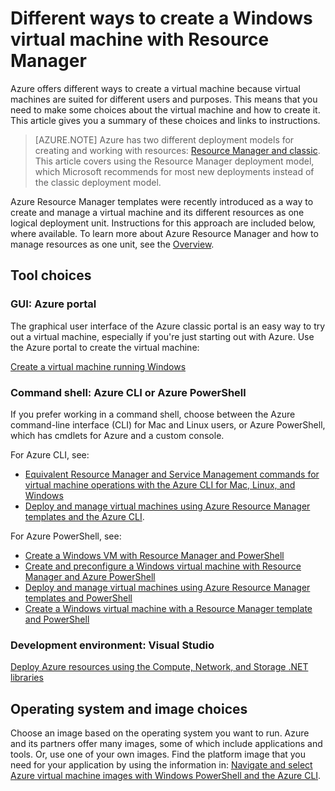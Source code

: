 <properties
    pageTitle="Different ways to create a Windows VM | Microsoft Azure"
    description="Lists the different ways to create a Windows virtual machine with Resource Manager."
    services="virtual-machines"
    documentationCenter=""
    authors="cynthn"
    manager="timlt"
    editor=""
    tags="azure-resource-manager"/>

<tags
    ms.service="virtual-machines"
    ms.devlang="na"
    ms.topic="index-page"
    ms.tgt_pltfrm="vm-windows"
    ms.workload="infrastructure-services"
    ms.date="10/22/2015"
    ms.author="cynthn"/>

# Different ways to create a Windows virtual machine with Resource Manager
Azure offers different ways to create a virtual machine because virtual machines are suited for different users and purposes. This means that you need to make some choices about the virtual machine and how to create it. This article gives you a summary of these choices and links to instructions.

> [AZURE.NOTE] Azure has two different deployment models for creating and working with resources:  [Resource Manager and classic](../resource-manager-deployment-model.md).  This article covers using the Resource Manager deployment model, which Microsoft recommends for most new deployments instead of the classic deployment model.

Azure Resource Manager templates were recently introduced as a way to create and manage a virtual machine and its different resources as one logical deployment unit. Instructions for this approach are included below, where available. To learn more about Azure Resource Manager and how to manage resources as one unit, see the [Overview](../resource-group-overview.md).

## Tool choices
### GUI: Azure portal
The graphical user interface of the Azure classic portal is an easy way to try out a virtual machine, especially if you're just starting out with Azure. Use the Azure portal to create the virtual machine:

[Create a virtual machine running Windows](virtual-machines-windows-tutorial.md)

### Command shell: Azure CLI or Azure PowerShell
If you prefer working in a command shell, choose between the Azure command-line interface (CLI) for Mac and Linux users, or Azure PowerShell, which has cmdlets for Azure and a custom console.

For Azure CLI, see:

* [Equivalent Resource Manager and Service Management commands for virtual machine operations with the Azure CLI for Mac, Linux, and Windows](xplat-cli-azure-manage-vm-asm-arm.md)
* [Deploy and manage virtual machines using Azure Resource Manager templates and the Azure CLI](virtual-machines-deploy-rmtemplates-azure-cli.md).

For Azure PowerShell, see:

* [Create a Windows VM with Resource Manager and PowerShell](virtual-machines-create-windows-powershell-resource-manager.md)
* [Create and preconfigure a Windows virtual machine with Resource Manager and Azure PowerShell](virtual-machines-ps-create-preconfigure-windows-resource-manager-vms.md)
* [Deploy and manage virtual machines using Azure Resource Manager templates and PowerShell](virtual-machines-deploy-rmtemplates-powershell.md)
* [Create a Windows virtual machine with a Resource Manager template and PowerShell](virtual-machines-create-windows-powershell-resource-manager-template-simple.md)

### Development environment: Visual Studio
[Deploy Azure resources using the Compute, Network, and Storage .NET libraries](virtual-machines-arm-deployment.md)

## Operating system and image choices
Choose an image based on the operating system you want to run. Azure and its partners offer many images, some of which include applications and tools. Or, use one of your own images. Find the platform image that you need for your application by using the information in: [Navigate and select Azure virtual machine images with Windows PowerShell and the Azure CLI](resource-groups-vm-searching.md).

<!-- LINKS -->

[overview]: ../resource-group-overview.md

[Create a virtual machine running Windows]: virtual-machines-windows-tutorial.md

[Equivalent Resource Manager and Service Management commands for virtual machine operations with the Azure CLI for Mac, Linux, and Windows]:xplat-cli-azure-manage-vm-asm-arm.md
[Deploy and manage virtual machines using Azure Resource Manager templates and the Azure CLI]: virtual-machines-deploy-rmtemplates-azure-cli.md
[Create and preconfigure a Windows virtual machine with Resource Manager and Azure PowerShell]:  virtual-machines-ps-create-preconfigure-windows-resource-manager-vms.md
[Deploy and manage virtual machines using Azure Resource Manager templates and PowerShell]: virtual-machines-deploy-rmtemplates-powershell.md
[Create a Windows VM with Resource Manager and PowerShell]: virtual-machines-create-windows-powershell-resource-manager.md
[Create a Windows virtual machine with a Resource Manager template and PowerShell]: virtual-machines-create-windows-powershell-resource-manager-template-simple.md


[Navigate and select Azure virtual machine images with Windows PowerShell and the Azure CLI]: resource-groups-vm-searching.md
[Deploy Azure resources using the Compute, Network, and Storage .NET libraries]: virtual-machines-arm-deployment.md

[Sign in to the virtual machine]: virtual-machines-log-on-windows-server.md

[Base configuration test environment]: virtual-machines-base-configuration-test-environment.md

[Azure hybrid cloud test environments]: virtual-machines-hybrid-cloud-test-environments.md
